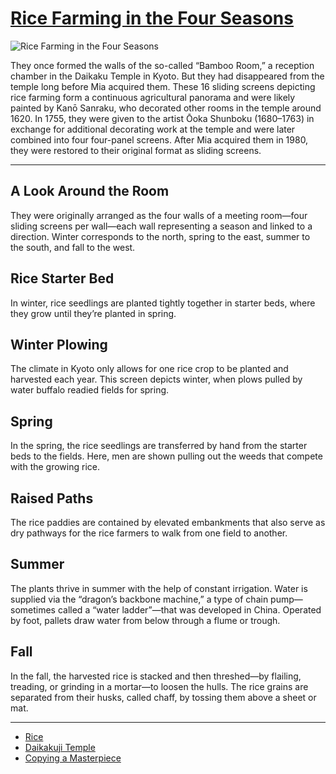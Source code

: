 # [Rice Farming in the Four Seasons](http://artstories.artsmia.org/#/o/22412)
![Rice Farming in the Four Seasons](http://api.artsmia.org/images/22412/large.jpg)

They once formed the walls of the so-called “Bamboo Room,” a reception chamber in the Daikaku Temple in Kyoto. But they had disappeared from the temple long before Mia acquired them. These 16 sliding screens depicting rice farming form a continuous agricultural panorama and were likely painted by Kanō Sanraku, who decorated other rooms in the temple around 1620. In 1755, they were given to the artist Ōoka Shunboku (1680–1763) in exchange for additional decorating work at the temple and were later combined into four four-panel screens. After Mia acquired them in 1980, they were restored to their original format as sliding screens.

---

## A Look Around the Room

They were originally arranged as the four walls of a meeting room—four sliding screens per wall—each wall representing a season and linked to a direction. Winter corresponds to the north, spring to the east, summer to the south, and fall to the west.

## Rice Starter Bed

In winter, rice seedlings are planted tightly together in starter beds, where they grow until they’re planted in spring.

## Winter Plowing

The climate in Kyoto only allows for one rice crop to be planted and harvested each year. This screen depicts winter, when plows pulled by water buffalo readied fields for spring.

## Spring

In the spring, the rice seedlings are transferred by hand from the starter beds to the fields. Here, men are shown pulling out the weeds that compete with the growing rice.

## Raised Paths

The rice paddies are contained by elevated embankments that also serve as dry pathways for the rice farmers to walk from one field to another.

## Summer

The plants thrive in summer with the help of constant irrigation. Water is supplied via the “dragon’s backbone machine,” a type of chain pump—sometimes called a “water ladder”—that was developed in China. Operated by foot, pallets draw water from below through a flume or trough.

## Fall

In the fall, the harvested rice is stacked and then threshed—by flailing, treading, or grinding in a mortar—to loosen the hulls. The rice grains are separated from their husks, called chaff, by tossing them above a sheet or mat.

---

* [Rice ](../stories/rice.md)
* [Daikakuji Temple](../stories/daikakuji-temple.md)
* [Copying a Masterpiece](../stories/copying-a-masterpiece.md)
